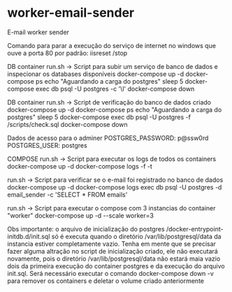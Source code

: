 # worker-email-sender
E-mail worker sender

Comando para parar a execução do serviço de internet no windows que ouve a porta 80 por padrão: 
iisreset /stop

DB container
run.sh -> Script para subir um serviço de banco de dados e inspecionar os databases disponíveis
docker-compose up -d
docker-compose ps
echo "Aguardando a carga do postgres"
sleep 5
docker-compose exec db psql -U postgres -c '\l'
docker-compose down

DB container
run.sh -> Script de verificação do banco de dados criado
docker-compose up -d
docker-compose ps
echo "Aguardando a carga do postgres"
sleep 5
docker-compose exec db psql -U postgres -f /scripts/check.sql
docker-compose down

Dados de acesso para o adminer
POSTGRES_PASSWORD: p@ssw0rd
POSTGRES_USER: postgres

COMPOSE
run.sh -> Script para executar os logs de todos os containers
docker-compose up -d
docker-compose logs -f -t

run.sh -> Script para verificar se o e-mail foi registrado no banco de dados
docker-compose up -d
docker-compose logs exec db psql -U postgres -d email_sender -c 'SELECT * FROM emails'

run.sh -> Script para executar o compose com 3 instancias do container  "worker"
docker-compose up -d --scale worker=3


Obs importante: o arquivo de inicialização do postgres /docker-entrypoint-initdb.d/init.sql só é 
executa quando o diretório /var/lib/postgresql/data da instancia estiver completamente vazio. Tenha
em mente que se precisar fazer alguma altração no script de inicialização criado, ele não executará 
novamente, pois o diretório /var/lib/postgresql/data não estará maia vazio dois da primeira execução
do container postgres e da execução do arquivo init.sql. Será necessário executar o comando 
docker-compose down -v para remover os containers e deletar o volume criado anteriormente






